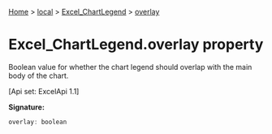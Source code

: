 [Home](./index) &gt; [local](local.md) &gt; [Excel\_ChartLegend](local.excel_chartlegend.md) &gt; [overlay](local.excel_chartlegend.overlay.md)

# Excel\_ChartLegend.overlay property

Boolean value for whether the chart legend should overlap with the main body of the chart. 

 \[Api set: ExcelApi 1.1\]

**Signature:**
```javascript
overlay: boolean
```
